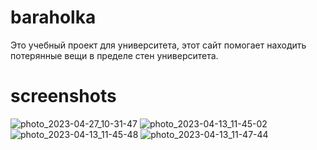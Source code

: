# baraholka
Это учебный проект для университета, этот сайт помогает находить потерянные вещи в пределе стен университета. 

# screenshots 

![photo_2023-04-27_10-31-47](https://github.com/fleeper2133/baraholka/assets/131451866/dfa5d54a-6133-4a1c-8035-56f0514748f1)
![photo_2023-04-13_11-45-02](https://github.com/fleeper2133/baraholka/assets/131451866/54377546-2537-495c-874b-bc24c958afe2)
![photo_2023-04-13_11-45-48](https://github.com/fleeper2133/baraholka/assets/131451866/9341f90d-d906-487f-bf11-620730395fd3)
![photo_2023-04-13_11-47-44](https://github.com/fleeper2133/baraholka/assets/131451866/f787b5e2-26f7-47c3-a1b7-3884d16796ae)



